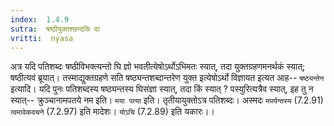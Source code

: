 ```yaml
---
index:  1.4.9
sutra:  षष्ठीयुक्तश्छन्दसि वा
vritti:  nyasa
---
```


अत्र यदि पतिशब्दः षष्ठीविभक्त्यन्तो घि ज्ञो भवतीत्येषोऽर्थोऽभिमतः स्यात्, तदा युक्तग्रहणमनर्थकं स्यात्; षष्ठीत्यवं ब्रूयात्। तस्माद्युक्तग्रहणे सति षष्ठ्यन्तशब्दान्तरेण युक्त इत्येषोऽर्थो विज्ञायत इत्यत आह-- `षष्ठ्यन्तेन` इत्यादि। यदि पुनः पतिशब्दस्य षष्ठ्यन्तस्य घिसंज्ञा स्यात्, तदा किं स्यात् ? पस्युरित्यत्रैव स्यात्, इह तु न स्यात्-- क्रुञ्चानामपतये नम इति।
`मया पत्या` इति। तृतीयायुक्तोऽत्र पतिशब्दः। अस्मदः `मपर्यन्तस्य` (7.2.91) `त्वमावेकवचने` (7.2.97) इति मादेशः। `योऽचि` (7.2.89) इति यकारः।।

